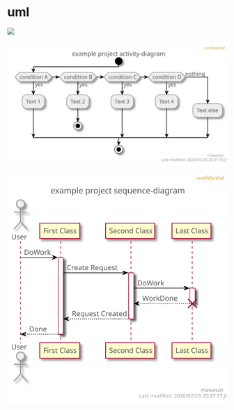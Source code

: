 # uml
![](https://github.com/mawatari/uml/workflows/Generate%20PlantUML%20images/badge.svg)

![](./activity-diagram.svg)

![](./sequence-diagram.svg)
